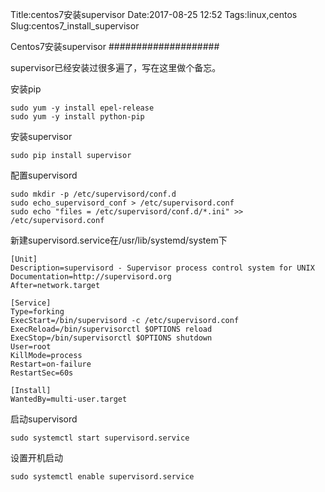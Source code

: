 Title:centos7安装supervisor
Date:2017-08-25 12:52
Tags:linux,centos
Slug:centos7_install_supervisor

Centos7安装supervisor
####################

supervisor已经安装过很多遍了，写在这里做个备忘。

安装pip

```shell preset=mypreset lineno=True
sudo yum -y install epel-release
sudo yum -y install python-pip
```

安装supervisor

```shell preset=mypreset lineno=True
sudo pip install supervisor
```

配置supervisord

```shell preset=mypreset lineno=True
sudo mkdir -p /etc/supervisord/conf.d
sudo echo_supervisord_conf > /etc/supervisord.conf
sudo echo "files = /etc/supervisord/conf.d/*.ini" >> /etc/supervisord.conf
```

新建supervisord.service在/usr/lib/systemd/system下

```shell preset=mypreset lineno=True
[Unit]
Description=supervisord - Supervisor process control system for UNIX
Documentation=http://supervisord.org
After=network.target

[Service]
Type=forking
ExecStart=/bin/supervisord -c /etc/supervisord.conf
ExecReload=/bin/supervisorctl $OPTIONS reload
ExecStop=/bin/supervisorctl $OPTIONS shutdown
User=root
KillMode=process
Restart=on-failure
RestartSec=60s

[Install]
WantedBy=multi-user.target
```

启动supervisord

```shell preset=mypreset lineno=True
sudo systemctl start supervisord.service
```

设置开机启动

```shell preset=mypreset lineno=True
sudo systemctl enable supervisord.service
```
